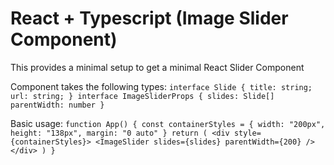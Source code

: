 # React + Typescript (Image Slider Component)

This provides a minimal setup to get a minimal React Slider Component

Component takes the following types:
`interface Slide {
    title: string;
    url: string;
}
interface ImageSliderProps {
    slides: Slide[]
    parentWidth: number
}`

Basic usage: 
`function App() {
  const containerStyles = {
    width: "200px",
    height: "138px",
    margin: "0 auto"
  }
  return (
      <div style={containerStyles}>
        <ImageSlider slides={slides} parentWidth={200} />
      </div>
  )
}`
